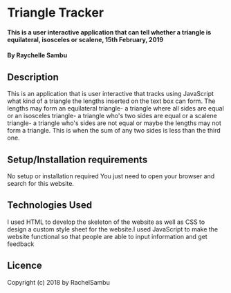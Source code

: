 # Triangle Tracker
#### This is a user interactive application that can tell whether a triangle is equilateral, isosceles or scalene, 15th February, 2019
#### By   Raychelle Sambu
## Description
This is an application that is user interactive that tracks using JavaScript what kind of a triangle the lengths inserted on the text box can form. The lengths may form an equilateral triangle- a triangle where all sides are equal or an isosceles triangle- a triangle who's two sides are equal or a scalene triangle- a triangle who's sides are not equal or maybe the lengths may not form a triangle. This is when the sum of any two sides is less than the third one.
## Setup/Installation requirements
No setup or installation required You just need to open your browser and search for this website.
## Technologies Used
I used HTML to develop the skeleton of the website as well as CSS to design a custom style sheet for the website.I used JavaScript to make the website functional so that people are able to input information and get feedback
## Licence
Copyright (c) 2018 by RachelSambu

